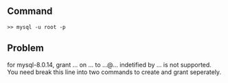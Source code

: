 Command
-------
    >> mysql -u root -p

Problem
-------
for mysql-8.0.14, grant ... on ... to ...@... indetified by ... is not supported. You need break this line into two commands to create and grant seperately.
